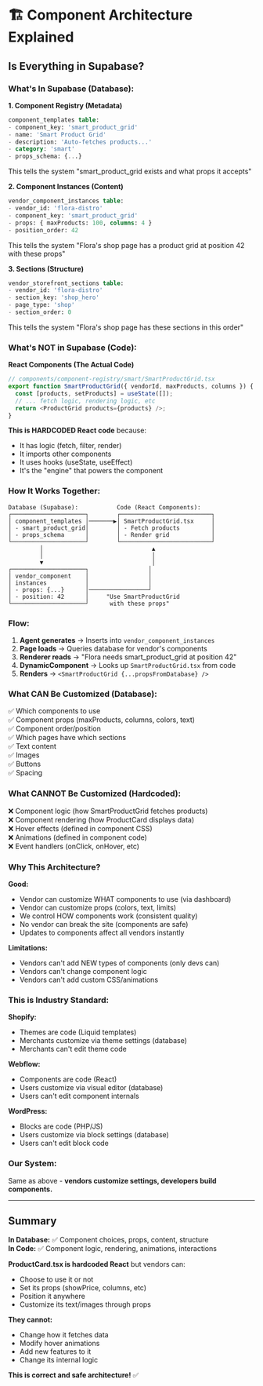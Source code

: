 # 🏗️ Component Architecture Explained

## Is Everything in Supabase?

### **What's In Supabase (Database):**

**1. Component Registry (Metadata)**
```sql
component_templates table:
- component_key: 'smart_product_grid'
- name: 'Smart Product Grid'
- description: 'Auto-fetches products...'
- category: 'smart'
- props_schema: {...}
```
This tells the system "smart_product_grid exists and what props it accepts"

**2. Component Instances (Content)**
```sql
vendor_component_instances table:
- vendor_id: 'flora-distro'
- component_key: 'smart_product_grid'
- props: { maxProducts: 100, columns: 4 }
- position_order: 42
```
This tells the system "Flora's shop page has a product grid at position 42 with these props"

**3. Sections (Structure)**
```sql
vendor_storefront_sections table:
- vendor_id: 'flora-distro'
- section_key: 'shop_hero'
- page_type: 'shop'
- section_order: 0
```
This tells the system "Flora's shop page has these sections in this order"

### **What's NOT in Supabase (Code):**

**React Components (The Actual Code)**
```typescript
// components/component-registry/smart/SmartProductGrid.tsx
export function SmartProductGrid({ vendorId, maxProducts, columns }) {
  const [products, setProducts] = useState([]);
  // ... fetch logic, rendering logic, etc
  return <ProductGrid products={products} />;
}
```

**This is HARDCODED React code** because:
- It has logic (fetch, filter, render)
- It imports other components
- It uses hooks (useState, useEffect)
- It's the "engine" that powers the component

### **How It Works Together:**

```
Database (Supabase):           Code (React Components):
┌─────────────────────┐        ┌──────────────────────────┐
│ component_templates │───────▶│ SmartProductGrid.tsx     │
│ - smart_product_grid│        │ - Fetch products         │
│ - props_schema      │        │ - Render grid            │
└─────────────────────┘        └──────────────────────────┘
         │                               ▲
         │                               │
         ▼                               │
┌─────────────────────┐                 │
│ vendor_component    │                 │
│ instances           │                 │
│ - props: {...}      │─────────────────┘
│ - position: 42      │     "Use SmartProductGrid
└─────────────────────┘      with these props"
```

### **Flow:**
1. **Agent generates** → Inserts into `vendor_component_instances`
2. **Page loads** → Queries database for vendor's components
3. **Renderer reads** → "Flora needs smart_product_grid at position 42"
4. **DynamicComponent** → Looks up `SmartProductGrid.tsx` from code
5. **Renders** → `<SmartProductGrid {...propsFromDatabase} />`

### **What CAN Be Customized (Database):**
✅ Which components to use  
✅ Component props (maxProducts, columns, colors, text)  
✅ Component order/position  
✅ Which pages have which sections  
✅ Text content  
✅ Images  
✅ Buttons  
✅ Spacing  

### **What CANNOT Be Customized (Hardcoded):**
❌ Component logic (how SmartProductGrid fetches products)  
❌ Component rendering (how ProductCard displays data)  
❌ Hover effects (defined in component CSS)  
❌ Animations (defined in component code)  
❌ Event handlers (onClick, onHover, etc)  

### **Why This Architecture?**

**Good:**
- Vendor can customize WHAT components to use (via dashboard)
- Vendor can customize props (colors, text, limits)
- We control HOW components work (consistent quality)
- No vendor can break the site (components are safe)
- Updates to components affect all vendors instantly

**Limitations:**
- Vendors can't add NEW types of components (only devs can)
- Vendors can't change component logic
- Vendors can't add custom CSS/animations

### **This is Industry Standard:**

**Shopify:**
- Themes are code (Liquid templates)
- Merchants customize via theme settings (database)
- Merchants can't edit theme code

**Webflow:**
- Components are code (React)
- Users customize via visual editor (database)
- Users can't edit component internals

**WordPress:**
- Blocks are code (PHP/JS)
- Users customize via block settings (database)
- Users can't edit block code

### **Our System:**
Same as above - **vendors customize settings, developers build components.**

---

## Summary

**In Database:** ✅ Component choices, props, content, structure  
**In Code:** ✅ Component logic, rendering, animations, interactions  

**ProductCard.tsx is hardcoded React** but vendors can:
- Choose to use it or not
- Set its props (showPrice, columns, etc)
- Position it anywhere
- Customize its text/images through props

**They cannot:**
- Change how it fetches data
- Modify hover animations
- Add new features to it
- Change its internal logic

**This is correct and safe architecture!** ✅

